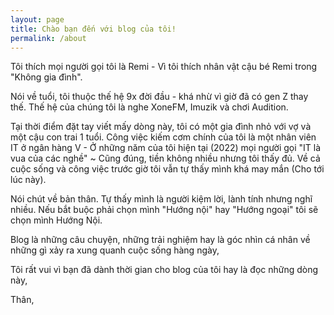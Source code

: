 ```yaml
---
layout: page
title: Chào bạn đến với blog của tôi!
permalink: /about
---
```


Tôi thích mọi người gọi tôi là Remi - Vì tôi thích nhân vật cậu bé Remi trong "Không gia đình".

Nói về tuổi, tôi thuộc thế hệ 9x đời đầu - khá nhừ vì giờ đã có gen Z thay thế. Thế hệ của chúng tôi là nghe XoneFM, Imuzik và chơi Audition.

Tại thời điểm đặt tay viết mấy dòng này, tôi có một gia đình nhỏ với vợ và một cậu con trai 1 tuổi. Công việc kiếm cơm chính của tôi là một nhân viên IT ở ngân hàng V - Ở những năm của tôi hiện tại (2022) mọi người gọi "IT là vua của các nghề" ~ Cũng đúng, tiền không nhiều nhưng tôi thấy đủ. Về cả cuộc sống và công việc trước giờ tôi vẫn tự thấy mình khá may mắn (Cho tới lúc này).

Nói chút về bản thân. Tự thấy mình là người kiệm lời, lành tính nhưng nghĩ nhiều. Nếu bắt buộc phải chọn mình "Hướng nội" hay "Hướng ngoại" tôi sẽ chọn mình Hướng Nội.

Blog là những câu chuyện, những trải nghiệm hay là góc nhìn cá nhân về những gì xảy ra xung quanh cuộc sống hàng ngày,

Tôi rất vui vì bạn đã dành thời gian cho blog của tôi hay là đọc những dòng này,

Thân,

